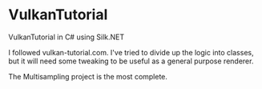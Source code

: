 # VulkanTutorial
VulkanTutorial in C# using Silk.NET

I followed vulkan-tutorial.com. I've tried to divide up the logic into classes, but it will need some tweaking to be useful as a general purpose renderer.

The Multisampling project is the most complete.
